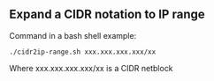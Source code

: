## Expand a CIDR notation to IP range

Command in a bash shell example:
```
./cidr2ip-range.sh xxx.xxx.xxx.xxx/xx
```

Where xxx.xxx.xxx.xxx/xx is a CIDR netblock
